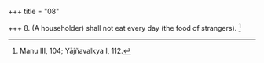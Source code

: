 +++
title = "08"

+++
8. (A householder) shall not eat every day (the food of strangers). [^7] 


[^7]:  Manu III, 104; Yājñavalkya I, 112.
